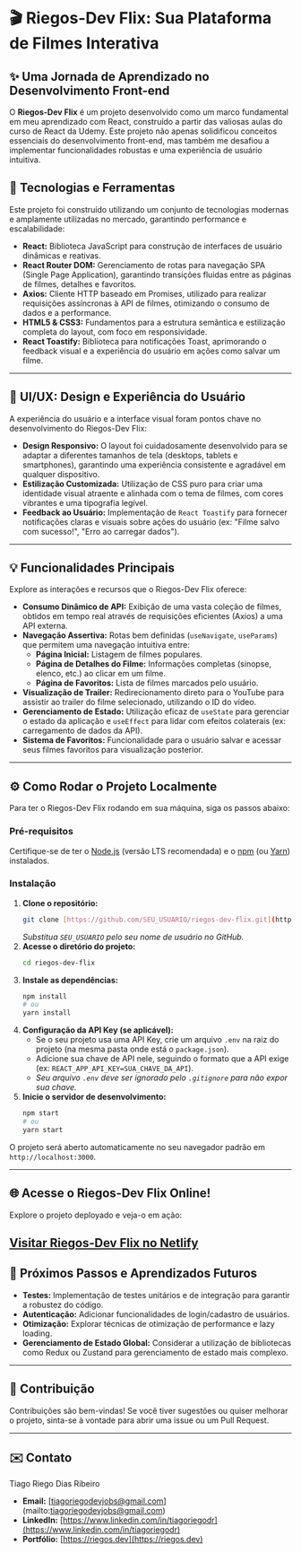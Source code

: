 # 🎬 Riegos-Dev Flix: Sua Plataforma de Filmes Interativa


## ✨ Uma Jornada de Aprendizado no Desenvolvimento Front-end

O **Riegos-Dev Flix** é um projeto desenvolvido como um marco fundamental em meu aprendizado com React, construído a partir das valiosas aulas do curso de React da Udemy. Este projeto não apenas solidificou conceitos essenciais do desenvolvimento front-end, mas também me desafiou a implementar funcionalidades robustas e uma experiência de usuário intuitiva.

## 🚀 Tecnologias e Ferramentas

Este projeto foi construído utilizando um conjunto de tecnologias modernas e amplamente utilizadas no mercado, garantindo performance e escalabilidade:

* **React:** Biblioteca JavaScript para construção de interfaces de usuário dinâmicas e reativas.
* **React Router DOM:** Gerenciamento de rotas para navegação SPA (Single Page Application), garantindo transições fluidas entre as páginas de filmes, detalhes e favoritos.
* **Axios:** Cliente HTTP baseado em Promises, utilizado para realizar requisições assíncronas à API de filmes, otimizando o consumo de dados e a performance.
* **HTML5 & CSS3:** Fundamentos para a estrutura semântica e estilização completa do layout, com foco em responsividade.
* **React Toastify:** Biblioteca para notificações Toast, aprimorando o feedback visual e a experiência do usuário em ações como salvar um filme.

---

## 🎨 UI/UX: Design e Experiência do Usuário

A experiência do usuário e a interface visual foram pontos chave no desenvolvimento do Riegos-Dev Flix:

* **Design Responsivo:** O layout foi cuidadosamente desenvolvido para se adaptar a diferentes tamanhos de tela (desktops, tablets e smartphones), garantindo uma experiência consistente e agradável em qualquer dispositivo.
* **Estilização Customizada:** Utilização de CSS puro para criar uma identidade visual atraente e alinhada com o tema de filmes, com cores vibrantes e uma tipografia legível.
* **Feedback ao Usuário:** Implementação de `React Toastify` para fornecer notificações claras e visuais sobre ações do usuário (ex: "Filme salvo com sucesso!", "Erro ao carregar dados").

---

## 💡 Funcionalidades Principais

Explore as interações e recursos que o Riegos-Dev Flix oferece:

* **Consumo Dinâmico de API:** Exibição de uma vasta coleção de filmes, obtidos em tempo real através de requisições eficientes (Axios) a uma API externa.
* **Navegação Assertiva:** Rotas bem definidas (`useNavigate`, `useParams`) que permitem uma navegação intuitiva entre:
    * **Página Inicial:** Listagem de filmes populares.
    * **Página de Detalhes do Filme:** Informações completas (sinopse, elenco, etc.) ao clicar em um filme.
    * **Página de Favoritos:** Lista de filmes marcados pelo usuário.
* **Visualização de Trailer:** Redirecionamento direto para o YouTube para assistir ao trailer do filme selecionado, utilizando o ID do vídeo.
* **Gerenciamento de Estado:** Utilização eficaz de `useState` para gerenciar o estado da aplicação e `useEffect` para lidar com efeitos colaterais (ex: carregamento de dados da API).
* **Sistema de Favoritos:** Funcionalidade para o usuário salvar e acessar seus filmes favoritos para visualização posterior.

---

## ⚙️ Como Rodar o Projeto Localmente

Para ter o Riegos-Dev Flix rodando em sua máquina, siga os passos abaixo:

### Pré-requisitos

Certifique-se de ter o [Node.js](https://nodejs.org/en/) (versão LTS recomendada) e o [npm](https://www.npmjs.com/) (ou [Yarn](https://yarnpkg.com/)) instalados.

### Instalação

1.  **Clone o repositório:**
    ```bash
    git clone [https://github.com/SEU_USUARIO/riegos-dev-flix.git](https://github.com/SEU_USUARIO/riegos-dev-flix.git)
    ```
    *Substitua `SEU_USUARIO` pelo seu nome de usuário no GitHub.*
2.  **Acesse o diretório do projeto:**
    ```bash
    cd riegos-dev-flix
    ```
3.  **Instale as dependências:**
    ```bash
    npm install
    # ou
    yarn install
    ```
4.  **Configuração da API Key (se aplicável):**
    * Se o seu projeto usa uma API Key, crie um arquivo `.env` na raiz do projeto (na mesma pasta onde está o `package.json`).
    * Adicione sua chave de API nele, seguindo o formato que a API exige (ex: `REACT_APP_API_KEY=SUA_CHAVE_DA_API`).
    * *Seu arquivo `.env` deve ser ignorado pelo `.gitignore` para não expor sua chave.*
5.  **Inicie o servidor de desenvolvimento:**
    ```bash
    npm start
    # ou
    yarn start
    ```

O projeto será aberto automaticamente no seu navegador padrão em `http://localhost:3000`.

---

## 🌐 Acesse o Riegos-Dev Flix Online!

Explore o projeto deployado e veja-o em ação:

[**Visitar Riegos-Dev Flix no Netlify**](https://riegos-dev-flix.netlify.app/)
---

## 🚀 Próximos Passos e Aprendizados Futuros

* **Testes:** Implementação de testes unitários e de integração para garantir a robustez do código.
* **Autenticação:** Adicionar funcionalidades de login/cadastro de usuários.
* **Otimização:** Explorar técnicas de otimização de performance e lazy loading.
* **Gerenciamento de Estado Global:** Considerar a utilização de bibliotecas como Redux ou Zustand para gerenciamento de estado mais complexo.

---

## 🤝 Contribuição

Contribuições são bem-vindas! Se você tiver sugestões ou quiser melhorar o projeto, sinta-se à vontade para abrir uma issue ou um Pull Request.

---

## ✉️ Contato

Tiago Riego Dias Ribeiro
* **Email:** [tiagoriegodevjobs@gmail.com] (mailto:tiagoriegodevjobs@gmail.com)
* **LinkedIn:** [https://www.linkedin.com/in/tiagoriegodr](https://www.linkedin.com/in/tiagoriegodr)
* **Portfólio:** [https://riegos.dev](https://riegos.dev)
